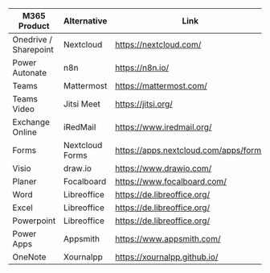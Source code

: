 | M365 Product  | Alternative | Link |
| ------------- | ------------- | ------------- |
| Onedrive / Sharepoint  | Nextcloud  | https://nextcloud.com/ |
| Power Autonate | n8n | https://n8n.io/ |
| Teams | Mattermost | https://mattermost.com/ |
| Teams Video | Jitsi Meet | https://jitsi.org/
| Exchange Online | iRedMail |  https://www.iredmail.org/ |
| Forms | Nextcloud Forms | https://apps.nextcloud.com/apps/forms |
| Visio | draw.io | https://www.drawio.com/ |
| Planer | Focalboard | https://www.focalboard.com/ |
| Word  | Libreoffice | https://de.libreoffice.org/ |
| Excel | Libreoffice | https://de.libreoffice.org/ |
| Powerpoint | Libreoffice | https://de.libreoffice.org/ |
| Power Apps | Appsmith | https://www.appsmith.com/ |
| OneNote | Xournalpp | https://xournalpp.github.io/ |

